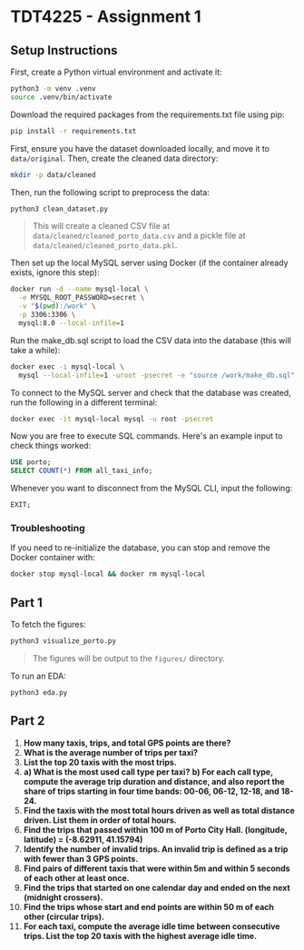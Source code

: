 # TDT4225 - Assignment 1

## Setup Instructions

First, create a Python virtual environment and activate it:

```bash
python3 -m venv .venv
source .venv/bin/activate
```

Download the required packages from the requirements.txt file using pip:

```bash
pip install -r requirements.txt
```

First, ensure you have the dataset downloaded locally, and move it to `data/original`. Then, create the cleaned data directory:

```bash
mkdir -p data/cleaned
```

Then, run the following script to preprocess the data:

```bash
python3 clean_dataset.py
```

> This will create a cleaned CSV file at `data/cleaned/cleaned_porto_data.csv` and a pickle file at `data/cleaned/cleaned_porto_data.pkl`.

Then set up the local MySQL server using Docker (if the container already exists, ignore this step):

```bash
docker run -d --name mysql-local \
  -e MYSQL_ROOT_PASSWORD=secret \
  -v "$(pwd):/work" \
  -p 3306:3306 \
  mysql:8.0 --local-infile=1
```

Run the make_db.sql script to load the CSV data into the database (this will take a while):

```bash
docker exec -i mysql-local \
  mysql --local-infile=1 -uroot -psecret -e "source /work/make_db.sql"
```

To connect to the MySQL server and check that the database was created, run the following in a different terminal:

```bash
docker exec -it mysql-local mysql -u root -psecret
```

Now you are free to execute SQL commands. Here's an example input to check things worked:

```sql
USE porto;
SELECT COUNT(*) FROM all_taxi_info;
```

Whenever you want to disconnect from the MySQL CLI, input the following:

```sql
EXIT;
```

### Troubleshooting

If you need to re-initialize the database, you can stop and remove the Docker container with:

```bash
docker stop mysql-local && docker rm mysql-local
```

## Part 1

To fetch the figures:

```bash
python3 visualize_porto.py
```

> The figures will be output to the `figures/` directory.

To run an EDA:

```bash
python3 eda.py
```

## Part 2

1. **How many taxis, trips, and total GPS points are there?**
2. **What is the average number of trips per taxi?**
3. **List the top 20 taxis with the most trips.**
4. **a) What is the most used call type per taxi?**
   **b) For each call type, compute the average trip duration and distance, and also
   report the share of trips starting in four time bands: 00-06, 06-12, 12-18, and
   18-24.**
5. **Find the taxis with the most total hours driven as well as total distance driven.
   List them in order of total hours.**
6. **Find the trips that passed within 100 m of Porto City Hall.
   (longitude, latitude) = (-8.62911, 41.15794)**
7. **Identify the number of invalid trips. An invalid trip is defined as a trip with fewer
   than 3 GPS points.**
8. **Find pairs of different taxis that were within 5m and within 5 seconds of each
   other at least once.**
9. **Find the trips that started on one calendar day and ended on the next (midnight
   crossers).**
10. **Find the trips whose start and end points are within 50 m of each other (circular
    trips).**
11. **For each taxi, compute the average idle time between consecutive trips. List the
    top 20 taxis with the highest average idle time.**
